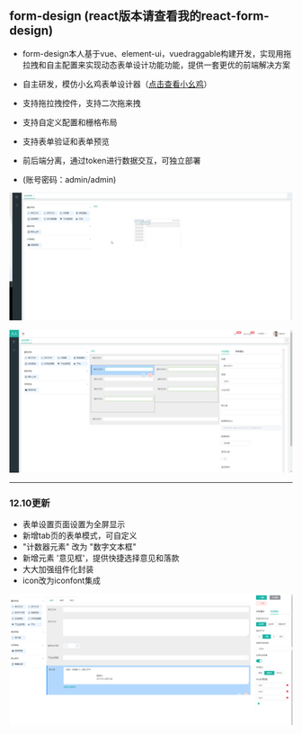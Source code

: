 <!--
 * @Author: your name
 * @Date: 2019-12-10 10:46:21
 * @LastEditTime: 2019-12-10 11:55:18
 * @LastEditors: your name
 * @Description: In User Settings Edit
 * @FilePath: \form-design\README.md
 -->
## form-design (react版本请查看我的react-form-design)
- form-design本人基于vue、element-ui，vuedraggable构建开发，实现用拖拉拽和自主配置来实现动态表单设计功能功能，提供一套更优的前端解决方案
- 自主研发，模仿小幺鸡表单设计器（<a target="_blank" href="http://tools.xiaoyaoji.cn/form/#/">点击查看小幺鸡</a>）
- 支持拖拉拽控件，支持二次拖来拽
- 支持自定义配置和栅格布局
- 支持表单验证和表单预览
- 前后端分离，通过token进行数据交互，可独立部署

- (账号密码：admin/admin)


![效果图](demo-screenshot/1.gif)

![效果图](demo-screenshot/03.png)


----------

### 12.10更新
- 表单设置页面设置为全屏显示
- 新增tab页的表单模式，可自定义
- "计数器元素" 改为 "数字文本框"
- 新增元素 '意见框'，提供快捷选择意见和落款
- 大大加强组件化封装
- icon改为iconfont集成

![12/10更新界面效果图](demo-screenshot/update_12_10.png)
